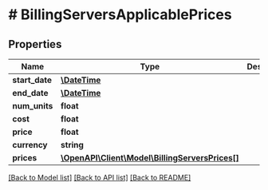 # # BillingServersApplicablePrices

## Properties

Name | Type | Description | Notes
------------ | ------------- | ------------- | -------------
**start_date** | [**\DateTime**](\DateTime.md) |  | [optional]
**end_date** | [**\DateTime**](\DateTime.md) |  | [optional]
**num_units** | **float** |  | [optional]
**cost** | **float** |  | [optional]
**price** | **float** |  | [optional]
**currency** | **string** |  | [optional]
**prices** | [**\OpenAPI\Client\Model\BillingServersPrices[]**](BillingServersPrices.md) |  | [optional]

[[Back to Model list]](../../README.md#models) [[Back to API list]](../../README.md#endpoints) [[Back to README]](../../README.md)

